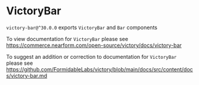 # VictoryBar

`victory-bar@^30.0.0` exports `VictoryBar` and `Bar` components

To view documentation for `VictoryBar` please see https://commerce.nearform.com/open-source/victory/docs/victory-bar

To suggest an addition or correction to documentation for `VictoryBar` please see https://github.com/FormidableLabs/victory/blob/main/docs/src/content/docs/victory-bar.md
